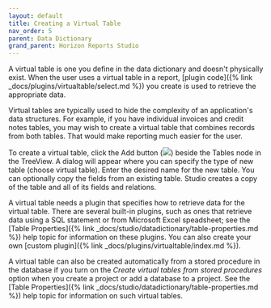 ```yaml
---
layout: default
title: Creating a Virtual Table
nav_order: 5
parent: Data Dictionary
grand_parent: Horizon Reports Studio
---
```


A virtual table is one you define in the data dictionary and doesn't physically exist. When the user uses a virtual table in a report, [plugin code]({% link _docs/plugins/virtualtable/select.md %}) you create is used to retrieve the appropriate data.

Virtual tables are typically used to hide the complexity of an application's data structures. For example, if you have individual invoices and credit notes tables, you may wish to create a virtual table that combines records from both tables. That would make reporting much easier for the user.

To create a virtual table, click the Add button (![](images\addbutton.png)) beside the Tables node in the TreeView. A dialog will appear where you can specify the type of new table (choose virtual table). Enter the desired name for the new table. You can optionally copy the fields from an existing table. Studio creates a copy of the table and all of its fields and relations.

A virtual table needs a plugin that specifies how to retrieve data for the virtual table. There are several built-in plugins, such as ones that retrieve data using a SQL statement or from Microsoft Excel speadsheet; see the [Table Properties]({% link _docs/studio/datadictionary/table-properties.md %}) help topic for information on these plugins. You can also create your own [custom plugin]({% link _docs/plugins/virtualtable/index.md %}).

A virtual table can also be created automatically from a stored procedure in the database if you turn on the *Create virtual tables from stored procedures* option when you create a project or add a database to a project. See the [Table Properties]({% link _docs/studio/datadictionary/table-properties.md %}) help topic for information on such virtual tables.
